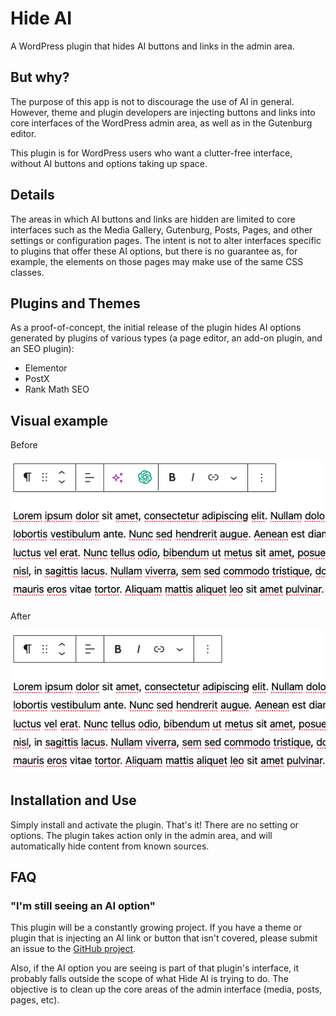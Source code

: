 # Hide AI

A WordPress plugin that hides AI buttons and links in the admin area.

## But why?

The purpose of this app is not to discourage the use of AI in general. However, theme and plugin developers are injecting buttons and links into core interfaces of the WordPress admin area, as well as in the Gutenburg editor.

This plugin is for WordPress users who want a clutter-free interface, without AI buttons and options taking up space.

## Details

The areas in which AI buttons and links are hidden are limited to core interfaces such as the Media Gallery, Gutenburg, Posts, Pages, and other settings or configuration pages. The intent is not to alter interfaces specific to plugins that offer these AI options, but there is no guarantee as, for example, the elements on those pages may make use of the same CSS classes.

## Plugins and Themes

As a proof-of-concept, the initial release of the plugin hides AI options generated by plugins of various types (a page editor, an add-on plugin, and an SEO plugin):

* Elementor
* PostX
* Rank Math SEO

## Visual example

Before

![Before](/images/screenshot-1.png)

After

![After](/images/screenshot-2.png)

## Installation and Use

Simply install and activate the plugin. That's it! There are no setting or options. The plugin takes action only in the admin area, and will automatically hide content from known sources.

## FAQ

### "I'm still seeing an AI option"

This plugin will be a constantly growing project. If you have a theme or plugin that is injecting an AI link or button that isn't covered, please submit an issue to the [GitHub project](https://github.com/andrewhoyer/wp-hide-ai/issues).

Also, if the AI option you are seeing is part of that plugin's interface, it probably falls outside the scope of what Hide AI is trying to do. The objective is to clean up the core areas of the admin interface (media, posts, pages, etc).
